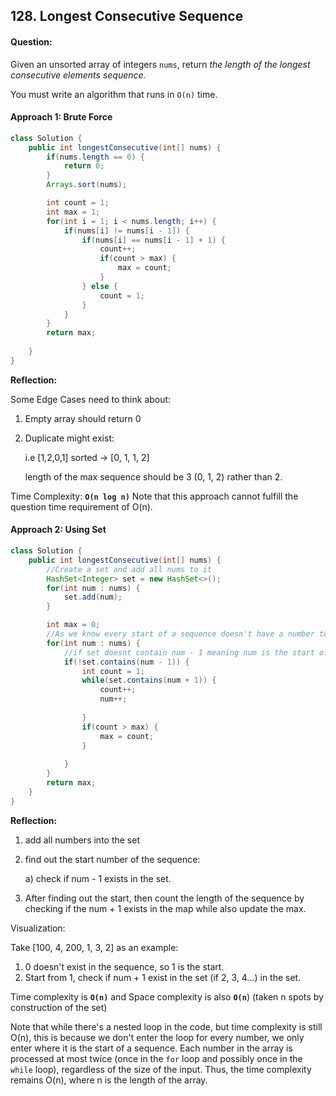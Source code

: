 ## 128. Longest Consecutive Sequence

#### Question:

Given an unsorted array of integers `nums`, return *the length of the longest consecutive elements sequence.*

You must write an algorithm that runs in `O(n)` time.



#### Approach 1: Brute Force

```java
class Solution {
    public int longestConsecutive(int[] nums) {
        if(nums.length == 0) {
            return 0;
        }
        Arrays.sort(nums);

        int count = 1;
        int max = 1;
        for(int i = 1; i < nums.length; i++) {
            if(nums[i] != nums[i - 1]) {
                if(nums[i] == nums[i - 1] + 1) {
                    count++;
                    if(count > max) {
                        max = count;
                    }
                } else {
                    count = 1;
                }
            }
        }
        return max;
       
    }
}
```

**Reflection:**

Some Edge Cases need to think about:

1. Empty array should return 0

2. Duplicate might exist:

   i.e [1,2,0,1] sorted -> [0, 1, 1, 2]

   length of the max sequence should be 3 (0, 1, 2) rather than 2.

Time Complexity: **`O(n log n)`** Note that this approach cannot fulfill the question time requirement of O(n).



#### Approach 2: Using Set

```java
class Solution {
    public int longestConsecutive(int[] nums) {
        //Create a set and add all nums to it
        HashSet<Integer> set = new HashSet<>();
        for(int num : nums) {
            set.add(num);
        }

        int max = 0;
        //As we know every start of a sequence doesn't have a number to its left:
        for(int num : nums) {
            //if set doesnt contain num - 1 meaning num is the start of a sequence
            if(!set.contains(num - 1)) {
                int count = 1;
                while(set.contains(num + 1)) {
                    count++;
                    num++;
                    
                }
                if(count > max) {
                    max = count;
                }
                
            }
        }
        return max;
    }
}
```

**Reflection:** 

1. add all numbers into the set

2. find out the start number of the sequence:

   a) check if num - 1 exists in the set.

3. After finding out the start, then count the length of the sequence by checking if the num + 1 exists in the map while also update the max.

Visualization:

Take [100, 4, 200, 1, 3, 2] as an example:

1. 0 doesn't exist in the sequence, so 1 is the start.
2. Start from 1, check if num + 1 exist in the set (if 2, 3, 4...) in the set.

Time complexity is **`O(n)`** and Space complexity is also **`O(n`**) (taken n spots by construction of the set)

Note that while there's a nested loop in the code, but time complexity is still O(n), this is because we don't enter the loop for every number, we only enter where it is the start of a sequence. Each number in the array is processed at most twice (once in the `for` loop and possibly once in the `while` loop), regardless of the size of the input. Thus, the time complexity remains O(n), where n is the length of the array.
